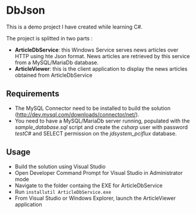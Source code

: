 # DbJson

This is a demo project I have created while learning C#.

The project is splitted in two parts :
 * **ArticleDbService**: this Windows Service serves news articles over HTTP using hte Json format. News articles are retrieved by this service from a MySQL/MariaDb database.
 * **ArticleViewer**: this is the client application to display the news articles obtained from ArticleDbService

## Requirements

 * The MySQL Connector need to be installed to build the solution (http://dev.mysql.com/downloads/connector/net/).
 * You need to have a MySQL/MariaDb server running, populated with the *sample_database.sql* script and create the *csharp* user with password *testC#* and SELECT permission on the *jdsystem_pciflux* database.

## Usage

 * Build the solution using Visual Studio
 * Open Developer Command Prompt for Visual Studio in Administrator mode
 * Navigate to the folder containg the EXE for ArticleDbService
 * Run `installutil ArticleDbService.exe`
 * From Visual Studio or Windows Explorer, launch the ArticleViewer application
